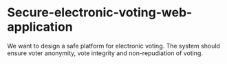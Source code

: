 # Secure-electronic-voting-web-application
We want to design a safe platform for electronic voting. The system should ensure voter anonymity, vote integrity and non-repudiation of voting.
